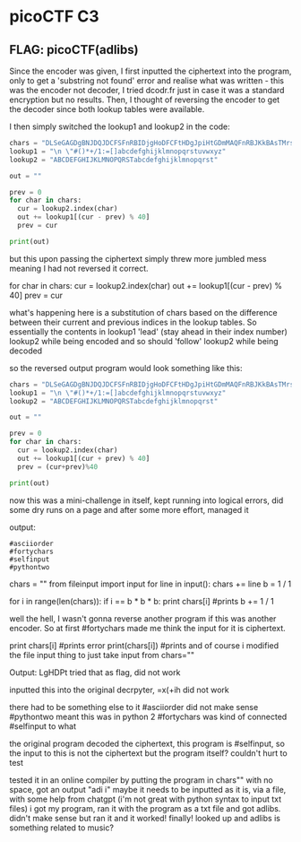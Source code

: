 # picoCTF C3

## **FLAG**: picoCTF(adlibs)

Since the encoder was given, I first inputted the ciphertext into the program, only to get a 'substring not found' error and realise what was written - this was the encoder not decoder, I tried dcodr.fr just in case it was a standard encryption but no results. Then, I thought of reversing the encoder to get the decoder since both lookup tables were available.

I then simply switched the lookup1 and lookup2 in the code:

```python
chars = "DLSeGAGDgBNJDQJDCFSFnRBIDjgHoDFCFtHDgJpiHtGDmMAQFnRBJKkBAsTMrsPSDDnEFCFtIbEDtDCIbFCFtHTJDKerFldbFObFCFtLBFkBAAAPFnRBJGEkerFlcPgKkImHnIlATJDKbTbFOkdNnsgbnJRMFnRBNAFkBAAAbrcbTKAkOgFpOgFpOpkBAAAAAAAiClFGIPFnRBaKliCgClFGtIBAAAAAAAOgGEkImHnIl"
lookup1 = "\n \"#()*+/1:=[]abcdefghijklmnopqrstuvwxyz"
lookup2 = "ABCDEFGHIJKLMNOPQRSTabcdefghijklmnopqrst"

out = ""

prev = 0
for char in chars:
  cur = lookup2.index(char)
  out += lookup1[(cur - prev) % 40]
  prev = cur

print(out)
```

but this upon passing the ciphertext simply threw more jumbled mess meaning I had not reversed it correct. 

for char in chars:
  cur = lookup2.index(char)
  out += lookup1[(cur - prev) % 40]
  prev = cur

what's happening here is a substitution of chars based on the difference between their current and previous indices in the lookup tables. So essentially the contents in lookup1 'lead' (stay ahead in their index number) lookup2 while being encoded and so should 'follow' lookup2 while being decoded

so the reversed output program would look something like this:

```python
chars = "DLSeGAGDgBNJDQJDCFSFnRBIDjgHoDFCFtHDgJpiHtGDmMAQFnRBJKkBAsTMrsPSDDnEFCFtIbEDtDCIbFCFtHTJDKerFldbFObFCFtLBFkBAAAPFnRBJGEkerFlcPgKkImHnIlATJDKbTbFOkdNnsgbnJRMFnRBNAFkBAAAbrcbTKAkOgFpOgFpOpkBAAAAAAAiClFGIPFnRBaKliCgClFGtIBAAAAAAAOgGEkImHnIl"
lookup1 = "\n \"#()*+/1:=[]abcdefghijklmnopqrstuvwxyz"
lookup2 = "ABCDEFGHIJKLMNOPQRSTabcdefghijklmnopqrst"

out = ""

prev = 0
for char in chars:
  cur = lookup2.index(char)
  out += lookup1[(cur + prev) % 40]
  prev = (cur+prev)%40

print(out)
```

now this was a mini-challenge in itself, kept running into logical errors, did some dry runs on a page and after some more effort, managed it

output:

```
#asciiorder
#fortychars
#selfinput
#pythontwo
```

chars = ""
from fileinput import input
for line in input():
    chars += line
b = 1 / 1

for i in range(len(chars)):
    if i == b * b * b:
        print chars[i] #prints
        b += 1 / 1

well the hell, 
I wasn't gonna reverse another program if this was another encoder. So at first #fortychars made me think the input for it is ciphertext. 

print chars[i] #prints
error
print(chars[i]) #prints and of course i modified the file input thing to just take input from chars=""

Output: LgHDPt
tried that as flag, did not work

inputted this into the original decrpyter, =x(+ih 
did not work

there had to be something else to it
#asciiorder did not make sense
#pythontwo meant this was in python 2
#fortychars was kind of connected
#selfinput to what

the original program decoded the ciphertext, this program is #selfinput, so the input to this is not the ciphertext but the program itself? couldn't hurt to test

tested it in an online compiler by putting the program in chars"" with no space, got an output "adi i" maybe it needs to be inputted as it is, via a file, with some help from chatgpt (i'm not great with python syntax to input txt files) i got my program, ran it with the program as a txt file
and got adlibs. didn't make sense but ran it and it worked! finally! looked up and adlibs is something related to music? 
